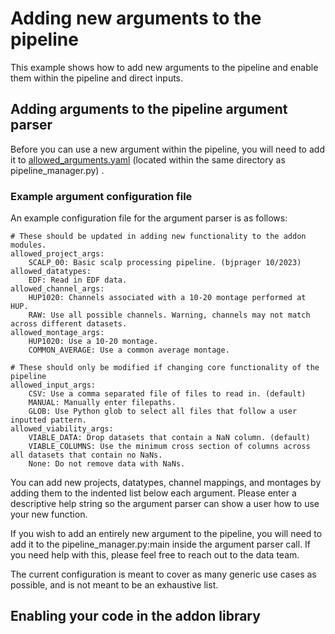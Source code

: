 # Adding new arguments to the pipeline

This example shows how to add new arguments to the pipeline and enable them within the pipeline and direct inputs.

## Adding arguments to the pipeline argument parser

Before you can use a new argument within the pipeline, you will need to add it to [allowed_arguments.yaml](../../scripts/codehub/allowed_arguments.yaml) (located within the same directory as pipeline_manager.py) .

### Example argument configuration file

An example configuration file for the argument parser is as follows:
```
# These should be updated in adding new functionality to the addon modules.
allowed_project_args:
    SCALP_00: Basic scalp processing pipeline. (bjprager 10/2023)
allowed_datatypes:
    EDF: Read in EDF data.
allowed_channel_args:
    HUP1020: Channels associated with a 10-20 montage performed at HUP.
    RAW: Use all possible channels. Warning, channels may not match across different datasets.
allowed_montage_args:
    HUP1020: Use a 10-20 montage.
    COMMON_AVERAGE: Use a common average montage.

# These should only be modified if changing core functionality of the pipeline
allowed_input_args:
    CSV: Use a comma separated file of files to read in. (default)
    MANUAL: Manually enter filepaths.
    GLOB: Use Python glob to select all files that follow a user inputted pattern.
allowed_viability_args:
    VIABLE_DATA: Drop datasets that contain a NaN column. (default)
    VIABLE_COLUMNS: Use the minimum cross section of columns across all datasets that contain no NaNs.
    None: Do not remove data with NaNs.
```

You can add new projects, datatypes, channel mappings, and montages by adding them to the indented list below each argument. Please enter a descriptive help string so the argument parser can show a user how to use your new function.

If you wish to add an entirely new argument to the pipeline, you will need to add it to the pipeline_manager.py:main inside the argument parser call. If you need help with this, please feel free to reach out to the data team.

The current configuration is meant to cover as many generic use cases as possible, and is not meant to be an exhaustive list.

## Enabling your code in the addon library
